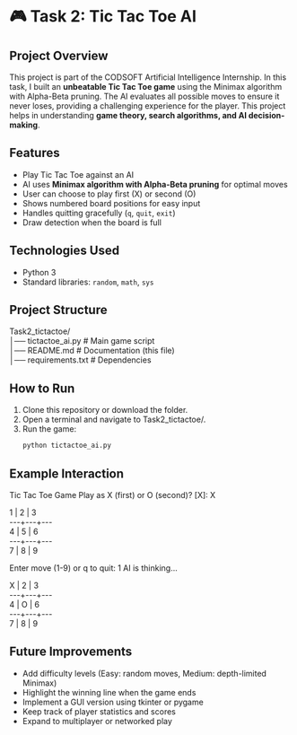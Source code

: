 ﻿# 🎮 Task 2: Tic Tac Toe AI

## Project Overview
This project is part of the CODSOFT Artificial Intelligence Internship. In this task, I built an **unbeatable Tic Tac Toe game** using the Minimax algorithm with Alpha-Beta pruning. The AI evaluates all possible moves to ensure it never loses, providing a challenging experience for the player. This project helps in understanding **game theory, search algorithms, and AI decision-making**.

## Features
- Play Tic Tac Toe against an AI  
- AI uses **Minimax algorithm with Alpha-Beta pruning** for optimal moves  
- User can choose to play first (X) or second (O)  
- Shows numbered board positions for easy input  
- Handles quitting gracefully (`q`, `quit`, `exit`)  
- Draw detection when the board is full  

## Technologies Used
- Python 3  
- Standard libraries: `random`, `math`, `sys`  

## Project Structure
Task2_tictactoe/                                                                                                                           
│── tictactoe_ai.py # Main game script                                                                                                                         
│── README.md # Documentation (this file)                                                                                                                         
│── requirements.txt # Dependencies  

## How to Run
1. Clone this repository or download the folder.  
2. Open a terminal and navigate to Task2_tictactoe/.  
3. Run the game:  
   ```bash
   python tictactoe_ai.py

## Example Interaction
Tic Tac Toe Game
Play as X (first) or O (second)? [X]: X

 1 | 2 | 3                                                       
---+---+---                                                   
 4 | 5 | 6                                                        
---+---+---                                                       
 7 | 8 | 9                                                                     

Enter move (1-9) or q to quit: 1
AI is thinking...

 X | 2 | 3                                                   
---+---+---                                                          
 4 | O | 6                                                            
---+---+---                                                           
 7 | 8 | 9                                                           

## Future Improvements
- Add difficulty levels (Easy: random moves, Medium: depth-limited Minimax)
- Highlight the winning line when the game ends
- Implement a GUI version using tkinter or pygame
- Keep track of player statistics and scores
- Expand to multiplayer or networked play
